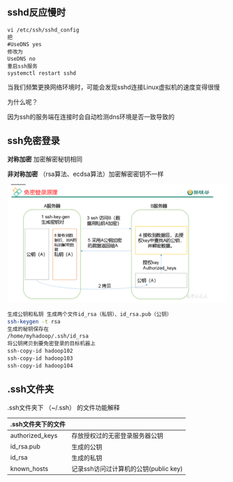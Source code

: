 ## sshd反应慢时

```
vi /etc/ssh/sshd_config
把
#UseDNS yes
修改为
UseDNS no
重启ssh服务
systemctl restart sshd
```

当我们频繁更换网络环境时，可能会发现sshd连接Linux虚拟机的速度变得很慢

为什么呢？

因为ssh的服务端在连接时会自动检测dns环境是否一致导致的



## ssh免密登录

**对称加密** 加密解密秘钥相同

**非对称加密** （rsa算法、ecdsa算法）加密解密密钥不一样

![image-20210223163322243](sshd反应慢/img/image-20210223163322243.png)



```sh
生成公钥和私钥 生成两个文件id_rsa（私钥）、id_rsa.pub（公钥）
ssh-keygen -t rsa
生成的秘钥保存在
/home/myhadoop/.ssh/id_rsa
将公钥拷贝到要免密登录的目标机器上
ssh-copy-id hadoop102
ssh-copy-id hadoop103
ssh-copy-id hadoop104

```

## .ssh文件夹

.ssh文件夹下 （~/.ssh） 的文件功能解释

| .ssh文件夹下的文件 |                                       |
| ------------------ | ------------------------------------- |
| authorized_keys    | 存放授权过的无密登录服务器公钥        |
| id_rsa.pub         | 生成的公钥                            |
| id_rsa             | 生成的私钥                            |
| known_hosts        | 记录ssh访问过计算机的公钥(public key) |

